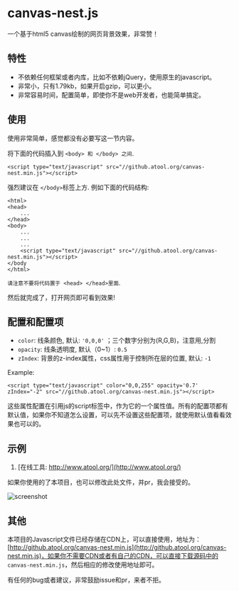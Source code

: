# canvas-nest.js
一个基于html5 canvas绘制的网页背景效果，非常赞！

## 特性

 - 不依赖任何框架或者内库，比如不依赖jQuery，使用原生的javascript。
 - 非常小，只有1.79kb，如果开启gzip，可以更小。
 - 非常容易时间，配置简单，即使你不是web开发者，也能简单搞定。

## 使用

使用非常简单，感觉都没有必要写这一节内容。

将下面的代码插入到 `<body> 和 </body> 之间`.

	<script type="text/javascript" src="//github.atool.org/canvas-nest.min.js"></script>

强烈建议在 `</body>`标签上方. 例如下面的代码结构:
	
	<html>
	<head>
		...
	</head>
	<body>
		...
		...
		...
    	<script type="text/javascript" src="//github.atool.org/canvas-nest.min.js"></script>
	</body
	</html>


`请注意不要将代码置于 <head> </head>里面`.

然后就完成了，打开网页即可看到效果!

## 配置和配置项

 - `color`: 线条颜色, 默认: `'0,0,0'` ；三个数字分别为(R,G,B)，注意用,分割
 - `opacity`: 线条透明度, 默认（0~1）: `0.5`
 - `zIndex`: 背景的z-index属性，css属性用于控制所在层的位置, 默认: `-1`

Example:

	<script type="text/javascript" color="0,0,255" opacity='0.7' zIndex="-2" src="//github.atool.org/canvas-nest.min.js"></script>

这些属性配置在引用js的script标签中，作为它的一个属性值。所有的配置项都有默认值，如果你不知道怎么设置，可以先不设置这些配置项，就使用默认值看看效果也可以的。

## 示例 

1. [在线工具: http://www.atool.org/](http://www.atool.org/)

如果你使用的了本项目，也可以修改此处文件，并pr，我会接受的。

![screenshot](https://raw.githubusercontent.com/hustcc/canvas-nest.js/master/screenshot.png)

## 其他

本项目的Javascript文件已经存储在CDN上，可以直接使用，地址为：[http://github.atool.org/canvas-nest.min.js](http://github.atool.org/canvas-nest.min.js)，如果你不需要CDN或者有自己的CDN，可以直接下载源码中的 `canvas-nest.min.js`，然后相应的修改使用地址即可。

有任何的bug或者建议，非常鼓励issue和pr，来者不拒。
